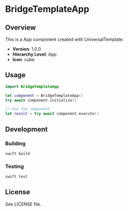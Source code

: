 # BridgeTemplateApp



## Overview

This is a App component created with UniversalTemplate.

- **Version**: 1.0.0
- **Hierarchy Level**: App
- **Icon**: cube

## Usage

```swift
import BridgeTemplateApp

let component = BridgeTemplateApp()
try await component.initialize()

// Use the component
let result = try await component.execute()
```

## Development

### Building

```bash
swift build
```

### Testing

```bash
swift test
```

## License

See LICENSE file.
